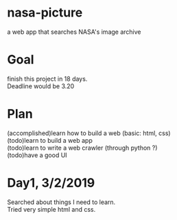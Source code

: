 # nasa-picture
a web app that searches NASA's image archive
# Goal
finish this project in 18 days.   
Deadline would be 3.20  
# Plan
(accomplished)learn how to build a web (basic: html, css)   
(todo)learn to build a web app   
(todo)learn to write a web crawler (through python ?)   
(todo)have a good UI   
# Day1, 3/2/2019
Searched about things I need to learn.   
Tried very simple html and css.   
